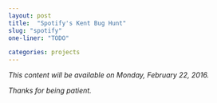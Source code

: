 ```yaml
---
layout: post
title:  "Spotify's Kent Bug Hunt"
slug: "spotify"
one-liner: "TODO"

categories: projects
---
```

*This content will be available on Monday, February 22, 2016.*

*Thanks for being patient.*
